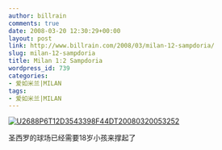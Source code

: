 ```yaml
---
author: billrain
comments: true
date: 2008-03-20 12:30:29+00:00
layout: post
link: http://www.billrain.com/2008/03/milan-12-sampdoria/
slug: milan-12-sampdoria
title: Milan 1:2 Sampdoria
wordpress_id: 739
categories:
- 爱如米兰|MILAN
tags:
- 爱如米兰|MILAN
---
```


[![U2688P6T12D3543398F44DT20080320053252](http://www.billrain.com/wp-content/uploads/2008/03/u2688p6t12d3543398f44dt20080320053252-thumb.jpg)](http://www.billrain.com/wp-content/uploads/2008/03/u2688p6t12d3543398f44dt20080320053252.jpg)

圣西罗的球场已经需要18岁小孩来撑起了
